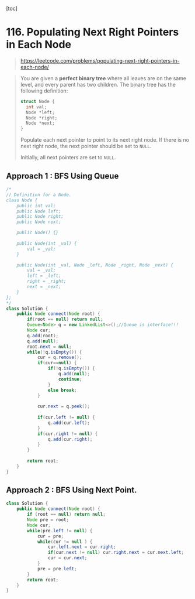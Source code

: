 [toc]

# 116. Populating Next Right Pointers in Each Node

> https://leetcode.com/problems/populating-next-right-pointers-in-each-node/

> You are given a **perfect binary tree** where all leaves are on the same level, and every parent has two children. The binary tree has the following definition:
>
> ```c++
> struct Node {
>   int val;
>   Node *left;
>   Node *right;
>   Node *next;
> }
> ```
>
> Populate each next pointer to point to its next right node. If there is no next right node, the next pointer should be set to `NULL`.
>
> Initially, all next pointers are set to `NULL`.

## Approach 1 : BFS Using Queue

```java
/*
// Definition for a Node.
class Node {
    public int val;
    public Node left;
    public Node right;
    public Node next;

    public Node() {}
    
    public Node(int _val) {
        val = _val;
    }

    public Node(int _val, Node _left, Node _right, Node _next) {
        val = _val;
        left = _left;
        right = _right;
        next = _next;
    }
};
*/
class Solution {
    public Node connect(Node root) {
        if(root == null) return null;
        Queue<Node> q = new LinkedList<>();//Queue is interface!!!
        Node cur;
        q.add(root);
        q.add(null);
        root.next = null;
        while(!q.isEmpty()) {
            cur = q.remove();
            if(cur==null) {
                if(!q.isEmpty()) {
                    q.add(null);
                    continue;
                }
                else break;
            } 
            
            cur.next = q.peek();
            
            if(cur.left != null) {
                q.add(cur.left);
            }
            if(cur.right != null) {
                q.add(cur.right);
            }
        }
        
        return root;
    }
}
```



## Approach 2 : BFS Using Next Point.

```java
class Solution {
    public Node connect(Node root) {
        if (root == null) return null;
        Node pre = root;
        Node cur;
        while(pre.left != null) {
            cur = pre;
            while(cur != null ) {
                cur.left.next = cur.right;
                if(cur.next != null) cur.right.next = cur.next.left;
                cur = cur.next;
            }
            pre = pre.left;
        }
        return root;
    }
}
```

